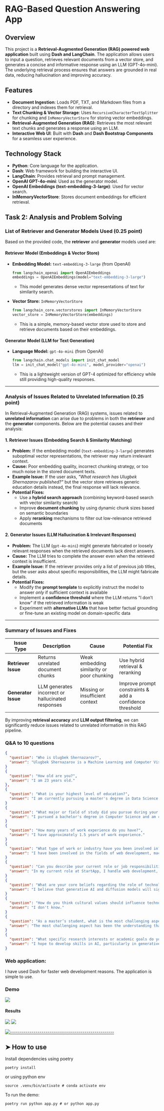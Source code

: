 # RAG-Based Question Answering App

## Overview
This project is a **Retrieval-Augmented Generation (RAG) powered web application** built using **Dash and LangChain**. The application allows users to input a question, retrieves relevant documents from a vector store, and generates a concise and informative response using an LLM (GPT-4o-mini). The underlying retrieval process ensures that answers are grounded in real data, reducing hallucination and improving accuracy.

## Features
- **Document Ingestion**: Loads PDF, TXT, and Markdown files from a directory and indexes them for retrieval.
- **Text Chunking & Vector Storage**: Uses `RecursiveCharacterTextSplitter` for chunking and `InMemoryVectorStore` for storing vector embeddings.
- **Retrieval-Augmented Generation (RAG)**: Retrieves the most relevant text chunks and generates a response using an LLM.
- **Interactive Web UI**: Built with **Dash** and **Dash Bootstrap Components** for a seamless user experience.

## Technology Stack
- **Python**: Core language for the application.
- **Dash**: Web framework for building the interactive UI.
- **LangChain**: Provides retrieval and prompt management.
- **OpenAI GPT-4o-mini**: Used as the generator model.
- **OpenAI Embeddings (text-embedding-3-large)**: Used for vector search.
- **InMemoryVectorStore**: Stores document embeddings for efficient retrieval.

## Task 2: Analysis and Problem Solving

### List of Retriever and Generator Models Used (0.25 point)

Based on the provided code, the **retriever** and **generator** models used are:

#### **Retriever Model (Embeddings & Vector Store)**
- **Embedding Model:** `text-embedding-3-large` (from OpenAI)
  ```python
  from langchain_openai import OpenAIEmbeddings
  embeddings = OpenAIEmbeddings(model="text-embedding-3-large")
  ```
  - This model generates dense vector representations of text for similarity search.

- **Vector Store:** `InMemoryVectorStore`
  ```python
  from langchain_core.vectorstores import InMemoryVectorStore
  vector_store = InMemoryVectorStore(embeddings)
  ```
  - This is a simple, memory-based vector store used to store and retrieve documents based on their embeddings.

#### **Generator Model (LLM for Text Generation)**
- **Language Model:** `gpt-4o-mini` (from OpenAI)
  ```python
  from langchain.chat_models import init_chat_model
  llm = init_chat_model("gpt-4o-mini", model_provider="openai")
  ```
  - This is a lightweight version of GPT-4 optimized for efficiency while still providing high-quality responses.

---

### Analysis of Issues Related to Unrelated Information (0.25 point)

In Retrieval-Augmented Generation (RAG) systems, issues related to **unrelated information** can arise due to problems in both the **retriever** and the **generator** components. Below are the potential causes and their analysis:

#### **1. Retriever Issues (Embedding Search & Similarity Matching)**
- **Problem:** If the embedding model (`text-embedding-3-large`) generates suboptimal vector representations, the retriever may return irrelevant context.
- **Cause:** Poor embedding quality, incorrect chunking strategy, or too much noise in the stored document texts.
- **Example Issue:** If the user asks, *"What research has Ulugbek Shernazarov published?"* but the vector store retrieves generic education details instead, the final response will lack relevance.
- **Potential Fixes:**
  - Use a **hybrid search approach** (combining keyword-based search with vector similarity search)
  - Improve **document chunking** by using dynamic chunk sizes based on semantic boundaries
  - Apply **reranking** mechanisms to filter out low-relevance retrieved documents

#### **2. Generator Issues (LLM Hallucination & Irrelevant Responses)**
- **Problem:** The LLM (`gpt-4o-mini`) might generate fabricated or loosely relevant responses when the retrieved documents lack direct answers.
- **Cause:** The LLM tries to complete the answer even when the retrieved context is insufficient.
- **Example Issue:** If the retriever provides only a list of previous job titles, but the user asks about specific responsibilities, the LLM might fabricate details.
- **Potential Fixes:**
  - Modify the **prompt template** to explicitly instruct the model to answer *only* if sufficient context is available
  - Implement a **confidence threshold** where the LLM returns "I don’t know" if the retrieved information is weak
  - Experiment with **alternative LLMs** that have better factual grounding or fine-tune an existing model on domain-specific data

---

### **Summary of Issues and Fixes**
| Issue Type | Description | Cause | Potential Fix |
|------------|------------|--------|---------------|
| **Retriever Issue** | Returns unrelated document chunks | Weak embedding similarity or poor chunking | Use hybrid retrieval & reranking |
| **Generator Issue** | LLM generates incorrect or hallucinated responses | Missing or insufficient context | Improve prompt constraints & add a confidence threshold |

By improving **retrieval accuracy** and **LLM output filtering**, we can significantly reduce issues related to unrelated information in this RAG pipeline.


### Q&A to 10 questions
```json
{
  "question": "Who is Ulugbek Shernazarov?",
  "answer": "Ulugbek Shernazarov is a Machine Learning and Computer Vision Engineer specializing in AI solutions, currently leading projects at AI Implementation Group in Uzbekistan. He holds a BS in Computer Science and is pursuing a master's degree in Data Science and Artificial Intelligence. Ulugbek has experience in various roles, including Network Security Engineer and Python Developer, with a strong foundation in technologies like Python and TensorFlow."
}
{
  "question": "How old are you?",
  "answer": "I am 23 years old."
},
{
  "question": "What is your highest level of education?",
  "answer": "I am currently pursuing a master's degree in Data Science and Artificial Intelligence at the Asian Institute of Technology."
}
{
  "question": "What major or field of study did you pursue during your education?",
  "answer": "I pursued a bachelor's degree in Computer Science and am currently pursuing a master's degree in Data Science and Artificial Intelligence."
}
{
  "question": "How many years of work experience do you have?",
  "answer": "I have approximately 1.5 years of work experience."
}
{
  "question": "What type of work or industry have you been involved in?",
  "answer": "I have been involved in the fields of web development, machine learning, data science, and artificial intelligence, specifically focusing on tasks such as model training, data collection, and performance analysis."
}
{
  "question": "Can you describe your current role or job responsibilities?",
  "answer": "In my current role at StartApp, I handle web development, model training, data collection, model deployment, performance analysis, and client interactions. This diverse range of tasks has contributed significantly to my professional experience."
}
{
  "question": "What are your core beliefs regarding the role of technology in shaping society?",
  "answer": "I believe that generative AI and diffusion models will significantly influence our future. Technology has the potential to drive innovation, enhance data insights, and improve security in various applications. However, it's crucial to approach these advancements responsibly to ensure they benefit society as a whole."
}
{
  "question": "How do you think cultural values should influence technological advancements?",
  "answer": "I don't know."
}
{
  "question": "As a master’s student, what is the most challenging aspect of your studies so far?",
  "answer": "The most challenging aspect has been the understanding that publishing a research paper in a top conference requires significant commitment and dedication, which I underestimated. Although I initially aimed for this, I've shifted my focus to skill development and gaining practical experience instead."
}
{
  "question": "What specific research interests or academic goals do you hope to achieve during your time as a master's student?",
  "answer": "I hope to develop skills in AI, particularly in generative AI and diffusion models, and aim to publish a research paper in a top conference. My focus also includes gaining industrial experience before considering a PhD. Ultimately, I aim to become more professional in my domain."
}
```

### Web application:
I have used Dash for faster web development reasons. The application is simple to use.

### Demo
![](https://github.com/eracoding/nlp/blob/main/a6_rag_langchain/media/demo.gif)

#### Results
![](https://github.com/eracoding/nlp/blob/main/a6_rag_langchain/media/r1.png)
![](https://github.com/eracoding/nlp/blob/main/a6_rag_langchain/media/r2.png)




[![-----------------------------------------------------](https://raw.githubusercontent.com/andreasbm/readme/master/assets/lines/colored.png)](#how-to-use)

## ➤ How to use
Install dependencies using poetry
```
poetry install
```
or using python env
```
source .venv/bin/activate # conda activate env 
```

To run the demo:
```
poetry run python app.py # or python app.py
```
